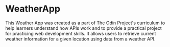 # WeatherApp

This Weather App was created as a part of The Odin Project's curriculum to help learners understand how APIs work and to provide a practical project for practicing web development skills. It allows users to retrieve current weather information for a given location using data from a weather API.


